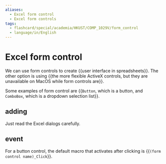 ```yaml
---
aliases:
  - Excel form control
  - Excel form controls
tags:
  - flashcard/special/academia/HKUST/COMP_1029V/form_control
  - language/in/English
---
```


# Excel form control

We can use form controls to create {{user interface in spreadsheets}}. The other option is using {{the more flexible ActiveX controls, but they are unavailable on MacOS while form controls are}}. <!--SR:!2024-04-27,66,310!2024-09-15,160,310-->

Some examples of form control are {{`Button`, which is a button, and `ComboBox`, which is a dropdown selection list}}. <!--SR:!2024-05-02,70,310-->

## adding

Just read the Excel dialogs carefully.

## event

For a button control, the default macro that activates after clicking is {{`(form control name)_Click`}}. <!--SR:!2024-04-23,63,310-->
